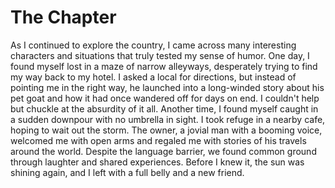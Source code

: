 # The Chapter

As I continued to explore the country, I came across many interesting characters and situations that truly tested my sense of humor. One day, I found myself lost in a maze of narrow alleyways, desperately trying to find my way back to my hotel. I asked a local for directions, but instead of pointing me in the right way, he launched into a long-winded story about his pet goat and how it had once wandered off for days on end. I couldn't help but chuckle at the absurdity of it all.
Another time, I found myself caught in a sudden downpour with no umbrella in sight. I took refuge in a nearby cafe, hoping to wait out the storm. The owner, a jovial man with a booming voice, welcomed me with open arms and regaled me with stories of his travels around the world. Despite the language barrier, we found common ground through laughter and shared experiences. Before I knew it, the sun was shining again, and I left with a full belly and a new friend.